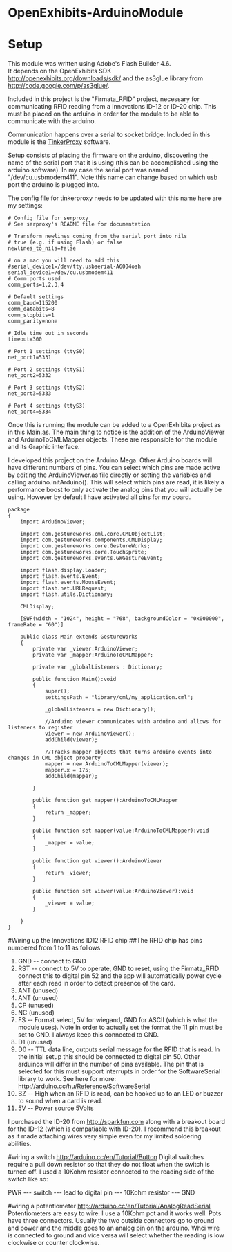 OpenExhibits-ArduinoModule
==========================

# Setup
This module was written using Adobe's Flash Builder 4.6.  
It depends on the OpenExhibits SDK http://openexhibits.org/downloads/sdk/  and the as3glue library from http://code.google.com/p/as3glue/.

Included in this project is the "Firmata_RFID" project, necessary for communicating RFID reading from a Innovations ID-12 or ID-20 chip. This must be placed on the arduino in order for the module to be able to communicate with the arduino.

Communication happens over a serial to socket bridge.  Included in this module is the [TinkerProxy](http://code.google.com/p/tinkerit/wiki/TinkerProxy) software.

Setup consists of placing the firmware on the arduino, discovering the name of the serial port that it is using (this can be accomplished using the arduino software).  In my case the serial port was named "/dev/cu.usbmodem411".  Note this name can change based on which usb port the arduino is plugged into.

The config file for tinkerproxy needs to be updated with this name here are my settings:

```
# Config file for serproxy
# See serproxy's README file for documentation

# Transform newlines coming from the serial port into nils
# true (e.g. if using Flash) or false
newlines_to_nils=false

# on a mac you will need to add this
#serial_device1=/dev/tty.usbserial-A6004osh
serial_device1=/dev/cu.usbmodem411
# Comm ports used
comm_ports=1,2,3,4

# Default settings
comm_baud=115200
comm_databits=8
comm_stopbits=1
comm_parity=none

# Idle time out in seconds
timeout=300

# Port 1 settings (ttyS0)
net_port1=5331

# Port 2 settings (ttyS1)
net_port2=5332

# Port 3 settings (ttyS2)
net_port3=5333

# Port 4 settings (ttyS3)
net_port4=5334

```

Once this is running the module can be added to a OpenExhibits project as in this Main.as.  The main thing to notice is the addition of the ArduinoViewer and ArduinoToCMLMapper objects.  These are responsible for the module and its Graphic interface.  

I developed this project on the Arduino Mega.  Other Arduino boards will have different numbers of pins.  You can select which pins are made active by editing the ArduinoViewer.as file directly or setting the variables and calling arduino.initArduino().  This will select which pins are read, it is likely a performance boost to only activate the analog pins that you will actually be using.  However by default I have activated all pins for my board. 

```
package 
{
    import ArduinoViewer;

    import com.gestureworks.cml.core.CMLObjectList;
    import com.gestureworks.components.CMLDisplay;
    import com.gestureworks.core.GestureWorks;
    import com.gestureworks.core.TouchSprite;
    import com.gestureworks.events.GWGestureEvent;

    import flash.display.Loader;
    import flash.events.Event;
    import flash.events.MouseEvent;
    import flash.net.URLRequest;
    import flash.utils.Dictionary;

    CMLDisplay;

    [SWF(width = "1024", height = "768", backgroundColor = "0x000000", frameRate = "60")]

    public class Main extends GestureWorks
    {
        private var _viewer:ArduinoViewer;
        private var _mapper:ArduinoToCMLMapper;

        private var _globalListeners : Dictionary;

        public function Main():void 
        {
            super();
            settingsPath = "library/cml/my_application.cml";

            _globalListeners = new Dictionary();

            //Arduino viewer communicates with arduino and allows for listeners to register
            viewer = new ArduinoViewer();
            addChild(viewer);

            //Tracks mapper objects that turns arduino events into changes in CML object property
            mapper = new ArduinoToCMLMapper(viewer);
            mapper.x = 175;
            addChild(mapper);

        }

        public function get mapper():ArduinoToCMLMapper
        {
            return _mapper;
        }

        public function set mapper(value:ArduinoToCMLMapper):void
        {
            _mapper = value;
        }

        public function get viewer():ArduinoViewer
        {
            return _viewer;
        }

        public function set viewer(value:ArduinoViewer):void
        {
            _viewer = value;
        }

    }
}
```

#Wiring up the Innovations ID12 RFID chip
##The RFID chip has pins numbered from 1 to 11 as follows:
1. GND -- connect to GND
2. RST -- connect to 5V to operate, GND to reset, using the Firmata_RFID connect this to digital pin 52 and the app will automatically power cycle after each read in order to detect presence of the card.
3. ANT (unused)
4. ANT (unused)
5. CP (unused)
6. NC (unused)
7. FS -- Format select, 5V for wiegand, GND for ASCII (which is what the module uses).  Note in order to actually set the format the 11 pin must be set to GND. I always keep this connected to GND.
8. D1 (unused)
9. D0 -- TTL data line, outputs serial message for the RFID that is read.  In the initial setup this should be connected to digital pin 50.  Other arduinos will differ in the number of pins available.  The pin that is selected for this must support interrupts in order for  the SoftwareSerial library to work. See here for more: http://arduino.cc/hu/Reference/SoftwareSerial
10. BZ -- High when an RFID is read, can be hooked up to an LED or buzzer to sound when a card is read.
11. 5V -- Power source 5Volts

I purchased the ID-20 from http://sparkfun.com along with a breakout board for the ID-12 (which is compatiable with ID-20).  I recommend this breakout as it made attaching wires very simple even for my limited soldering abilities.

#wiring a switch
http://arduino.cc/en/Tutorial/Button
Digital switches require a pull down resistor so that they do not float when the switch is turned off.  I used a 10Kohm resistor connected to the reading side of the switch like so:

PWR --- switch --- lead to digital pin --- 10Kohm resistor --- GND

#wiring a potentiometer
http://arduino.cc/en/Tutorial/AnalogReadSerial
Potentiometers are easy to wire. I use a 10Kohm pot and it works well.  Pots have three connectors.  Usually the two outside connectors go to ground and power and the middle goes to an analog pin on the arduino.  Whci wire is connected to ground and vice versa will select whether the reading is low clockwise or counter clockwise.
